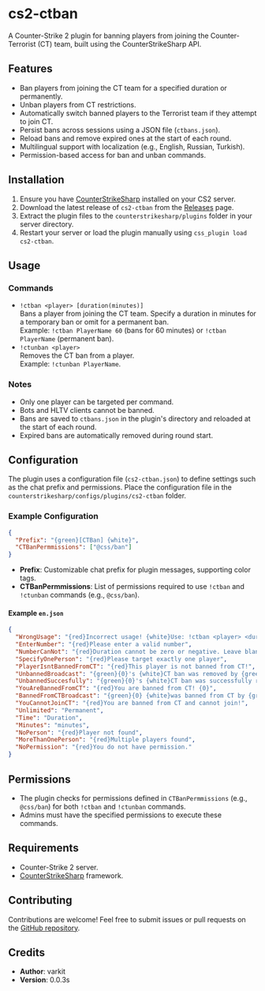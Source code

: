 # cs2-ctban

A Counter-Strike 2 plugin for banning players from joining the Counter-Terrorist (CT) team, built using the CounterStrikeSharp API.

## Features
- Ban players from joining the CT team for a specified duration or permanently.
- Unban players from CT restrictions.
- Automatically switch banned players to the Terrorist team if they attempt to join CT.
- Persist bans across sessions using a JSON file (`ctbans.json`).
- Reload bans and remove expired ones at the start of each round.
- Multilingual support with localization (e.g., English, Russian, Turkish).
- Permission-based access for ban and unban commands.

## Installation
1. Ensure you have [CounterStrikeSharp](https://github.com/roflmuffin/CounterStrikeSharp) installed on your CS2 server.
2. Download the latest release of `cs2-ctban` from the [Releases](https://github.com/vulikit/cs2-ctban/releases) page.
3. Extract the plugin files to the `counterstrikesharp/plugins` folder in your server directory.
4. Restart your server or load the plugin manually using `css_plugin load cs2-ctban`.

## Usage
### Commands
- `!ctban <player> [duration(minutes)]`  
  Bans a player from joining the CT team. Specify a duration in minutes for a temporary ban or omit for a permanent ban.  
  Example: `!ctban PlayerName 60` (bans for 60 minutes) or `!ctban PlayerName` (permanent ban).
- `!ctunban <player>`  
  Removes the CT ban from a player.  
  Example: `!ctunban PlayerName`.

### Notes
- Only one player can be targeted per command.
- Bots and HLTV clients cannot be banned.
- Bans are saved to `ctbans.json` in the plugin's directory and reloaded at the start of each round.
- Expired bans are automatically removed during round start.

## Configuration
The plugin uses a configuration file (`cs2-ctban.json`) to define settings such as the chat prefix and permissions. Place the configuration file in the `counterstrikesharp/configs/plugins/cs2-ctban` folder.

### Example Configuration
```json
{
  "Prefix": "{green}[CTBan] {white}",
  "CTBanPermmissions": ["@css/ban"]
}
```

- **Prefix**: Customizable chat prefix for plugin messages, supporting color tags.
- **CTBanPermmissions**: List of permissions required to use `!ctban` and `!ctunban` commands (e.g., `@css/ban`).

#### Example `en.json`
```json
{
  "WrongUsage": "{red}Incorrect usage! {white}Use: !ctban <player> <duration(minutes)>",
  "EnterNumber": "{red}Please enter a valid number",
  "NumberCanNot": "{red}Duration cannot be zero or negative. Leave blank for a permanent ban",
  "SpecifyOnePerson": "{red}Please target exactly one player",
  "PlayerIsntBannedFromCT": "{red}This player is not banned from CT!",
  "UnbannedBroadcast": "{green}{0}'s {white}CT ban was removed by {green}{1}!",
  "UnbannedSuccesfully": "{green}{0}'s {white}CT ban was successfully removed!",
  "YouAreBannedFromCT": "{red}You are banned from CT! {0}",
  "BannedFromCTBroadcast": "{green}{0} {white}was banned from CT by {green}{1} {white}for {green}{2}!",
  "YouCannotJoinCT": "{red}You are banned from CT and cannot join!",
  "Unlimited": "Permanent",
  "Time": "Duration",
  "Minutes": "minutes",
  "NoPerson": "{red}Player not found",
  "MoreThanOnePerson": "{red}Multiple players found",
  "NoPermission": "{red}You do not have permission."
}
```

## Permissions
- The plugin checks for permissions defined in `CTBanPermmissions` (e.g., `@css/ban`) for both `!ctban` and `!ctunban` commands.
- Admins must have the specified permissions to execute these commands.

## Requirements
- Counter-Strike 2 server.
- [CounterStrikeSharp](https://github.com/roflmuffin/CounterStrikeSharp) framework.

## Contributing
Contributions are welcome! Feel free to submit issues or pull requests on the [GitHub repository](https://github.com/vulikit/cs2-ctban).

## Credits
- **Author**: varkit
- **Version**: 0.0.3s
